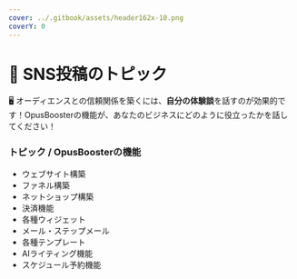 ```yaml
---
cover: ../.gitbook/assets/header162x-10.png
coverY: 0
---
```


# 📲 SNS投稿のトピック

🖥️ オーディエンスとの信頼関係を築くには、**自分の体験談**を話すのが効果的です！OpusBoosterの機能が、あなたのビジネスにどのように役立ったかを話してください！

### トピック / OpusBoosterの機能

* ウェブサイト構築
* ファネル構築
* ネットショップ構築
* 決済機能
* 各種ウィジェット
* メール・ステップメール
* 各種テンプレート
* AIライティング機能
* スケジュール予約機能


